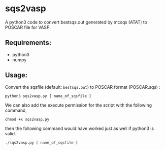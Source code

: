 # sqs2vasp
A python3 code to convert bestsqs.out generated by mcsqs (ATAT) to POSCAR file for VASP.

## Requirements:
- python3
- numpy

## Usage:
Convert the sqsfile (default: `bestsqs.out`) to POSCAR format (POSCAR.sqs) :
```
python3 sqs2vasp.py [ name_of_sqsfile ]
```
We can also add the execute permission for the script with the following command,
```
chmod +x sqs2vasp.py
```
then the following command would have worked just as well if python3 is valid.
```
./sqs2vasp.py [ name_of_sqsfile ]
```
